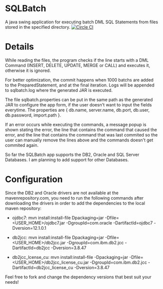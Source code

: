 # SQLBatch
A java swing application for executing batch DML SQL Statements from files stored in the specified directory.
[![Circle CI](https://circleci.com/gh/nickrfer/sqlbatch.svg?style=svg)](https://circleci.com/gh/nickrfer/sqlbatch)

# Details

While reading the files, the program checks if the line starts with a DML Command (INSERT, DELETE, UPDATE, MERGE or CALL) and executes it, otherwise it is ignored.

For better optimization, the commit happens when 1000 batchs are added to the PreparedStatement, and at the final iteration.
Logs will be appended to sqlbatch.log where the generated JAR is executed.

The file sqlbatch.properties can be put in the same path as the generated JAR to configure the app form, if the user doesn't want to input the fields everytime. The properties are { db.name, server.name, db.port, db.user, db.password, import.path }.

If an error occurs while executing the commands, a message popup is shown stating the error, the line that contains the command that caused the error, and the line that contains the command that was last commited so the user can manually remove the lines above and the commands doesn't get commited again.

So far the SQLBatch app supports the DB2, Oracle and SQL Server Databases. I am planning to add support for other Databases.

# Configuration
Since the DB2 and Oracle drivers are not available at the mavenrepository.com, you need to run the following commands after downloading the drivers in order to add the dependencies to the local maven repository:

- ojdbc7:
mvn install:install-file Dpackaging=jar -Dfile=<USER_HOME>/ojdbc7.jar -DgroupId=com.oracle -DartifactId=ojdbc7 -Dversion=12.1.0.1

- db2jcc:
mvn install:install-file Dpackaging=jar -Dfile=<USER_HOME>/db2jcc.jar -DgroupId=com.ibm.db2.jcc -DartifactId=db2jcc -Dversion=3.8.47

- db2jcc_lcense_cu:
mvn install:install-file -Dpackaging=jar -Dfile=<USER_HOME>/db2jcc_license_cu.jar -DgroupId=com.ibm.db2.jcc -DartifactId=db2jcc_license_cu -Dversion=3.8.47

Feel free to fork and change the dependency versions that best suit your needs!
